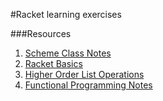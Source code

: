 #Racket learning exercises

###Resources
1. [Scheme Class Notes](https://www.cs.rpi.edu/~cutler/6.001/S04/)
2. [Racket Basics](https://courses.cs.washington.edu/courses/cse341/12au/racket/)
3. [Higher Order List Operations](http://matt.might.net/articles/higher-order-list-operations/)
4. [Functional Programming Notes](https://sites.ualberta.ca/~jhoover/325/CourseNotes/section/contents.htm)
